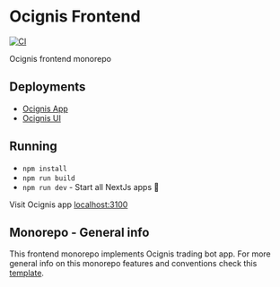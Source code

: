 # Ocignis Frontend

[![CI][ci-badge]][ci-url]

Ocignis frontend monorepo

## Deployments

- [Ocignis App](https://app.ocignis.com)
- [Ocignis UI](https://ui.ocignis.com)

## Running

- `npm install`
- `npm run build`
- `npm run dev` - Start all NextJs apps 🚀

Visit Ocignis app [localhost:3100](http://localhost:3100/)

## Monorepo - General info

This frontend monorepo implements Ocignis trading bot app. For more general info on this monorepo features and conventions check this [template](https://github.com/mkosir/turborepo-boilerplate).

<!-- Badges -->

[ci-badge]: https://github.com/ocignis/ocignis-fe/actions/workflows/CI.yml/badge.svg
[ci-url]: https://github.com/ocignis/ocignis-fe/actions/workflows/CI.yml
